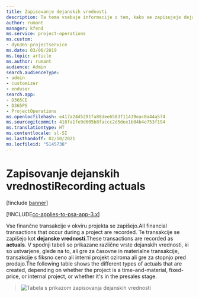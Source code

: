 ```yaml
---
title: Zapisovanje dejanskih vrednosti
description: Ta tema vsebuje informacije o tem, kako se zapisujejo dejanske vrednosti.
author: rumant
manager: kfend
ms.service: project-operations
ms.custom:
- dyn365-projectservice
ms.date: 03/06/2019
ms.topic: article
ms.author: rumant
audience: Admin
search.audienceType:
- admin
- customizer
- enduser
search.app:
- D365CE
- D365PS
- ProjectOperations
ms.openlocfilehash: e417a24d5291fa88dee6583f11439eac0a44a574
ms.sourcegitcommit: 418fa1fe9d605b8faccc2d5dee1b04b4e753f194
ms.translationtype: HT
ms.contentlocale: sl-SI
ms.lasthandoff: 02/10/2021
ms.locfileid: "5145738"
---
```

# <a name="recording-actuals"></a><span data-ttu-id="3f974-103">Zapisovanje dejanskih vrednosti</span><span class="sxs-lookup"><span data-stu-id="3f974-103">Recording actuals</span></span> 

[!include [banner](../includes/psa-now-project-operations.md)]

[!INCLUDE[cc-applies-to-psa-app-3.x](../includes/cc-applies-to-psa-app-3x.md)]

<span data-ttu-id="3f974-104">Vse finančne transakcije v okviru projekta se zapišejo.</span><span class="sxs-lookup"><span data-stu-id="3f974-104">All financial transactions that occur during a project are recorded.</span></span> <span data-ttu-id="3f974-105">Te transakcije se zapišejo kot **dejanske vrednosti**.</span><span class="sxs-lookup"><span data-stu-id="3f974-105">These transactions are recorded as **actuals**.</span></span> <span data-ttu-id="3f974-106">V spodnji tabeli so prikazane različne vrste dejanskih vrednosti, ki so ustvarjene, glede na to, ali gre za časovne in materialne transakcije, transakcije s fiksno ceno ali interni projekt oziroma ali gre za stopnjo pred prodajo.</span><span class="sxs-lookup"><span data-stu-id="3f974-106">The following table shows the different types of actuals that are created, depending on whether the project is a time-and-material, fixed-price, or internal project, or whether it's in the presales stage.</span></span>

> ![Tabela s prikazom zapisovanja dejanskih vrednosti](media/advanced-table2.png)
